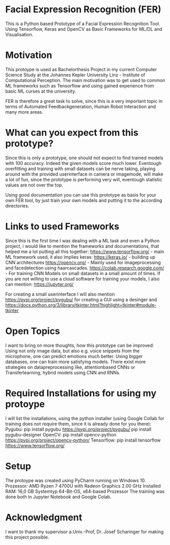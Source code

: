 # Facial Expression Recognition (FER)
This is a Python based Prototype of a Facial Expression Recognition Tool. Using Tensorflow, Keras and OpenCV as Basic Frameworks for ML/DL and Visualisation.
# Motivation
This protoype is used as Bachelorthesis Project in my current Computer Science Study at the Johannes Kepler University Linz - Institute of Computational Perception.
The main motivation was to get used to common ML frameworks such as Tensorflow and using gained experience from basic ML curses at the university.

FER is therefore a great task to solve, since this is a very important topic in terms of Automated Feedbackgeneration, Human Robot Interaction and many more areas.
# What can you expect from this prototype?
Since this is only a prototype, one should not expect to find trained models with 100 accuracy. Indeed the given models score much lower. Eventough overfitting and training with small datasets can be nerve taking, playing around with the provided userinterface in camera or imagemode, will make a lot of fun, since the prototype is performing very will, eventough statistic values are not over the top.

Using good documentation you can use this prototype as basis for your own FER tool, by just train your own models and putting it to the according directories. 

# Links to used Frameworks 
Since this is the first time I was dealing with a ML task and even a Python project, i would like to mention the frameworks and documentations, that helped me a lot putting all this together:
https://www.tensorflow.org/ - main ML framework used, it also implies keras:
https://keras.io/ - building up CNN architectures
https://opencv.org/ - Mainly used for imageprocessing and facedetection using haarcascades. 
https://colab.research.google.com/ - For training CNN Models on small datasets in a small amount of times. 
If you are not willing to use a cloud software for training your models, I also can mention:
https://jupyter.org/

For creating a small userinterface I will also mention
https://pypi.org/project/pygubu/ for creating a GUI using a desinger and
https://docs.python.org/3/library/tkinter.html?highlight=tkinter#module-tkinter

# Open Topics
I want to bring on more thoughts, how this prototype can be improved:
Using not only image data, but also e.g. voice snippets from the microphone, one can predict emotions much better.
Using bigger databases, one can train more satisfying models.
There exist more strategies on datapreprocessing like, attentionbased CNNs or Transferlearning, hybrid models using CNN and RNNs.

# Required Installations for using my protoype
I will list the installations, using the python installer (using Google Collab for training does not require them, since it is already done for you there):
Pygubu: pip install pygubu              https://pypi.org/project/pygubu/
        pip install pygubu-designer
OpenCV: pip install opencv-python       https://pypi.org/project/opencv-python/
Tensorflow: pip install tensorflow      https://www.tensorflow.org/

# Setup
The protoype was created using PyCharm running on Windows 10.
Prozessor:	AMD Ryzen 7 4700U with Radeon Graphics  2.00 GHz
Installed RAM:	16,0 GB
Systemtyp	64-Bit-OS, x64-based Prozessor
The training was done both in Jupyter Notebook and Google Colab.

# Acknowledgment
I want to thank my supervisor a.Univ.-Prof, Dr. Josef Scharinger for making this project possible.
